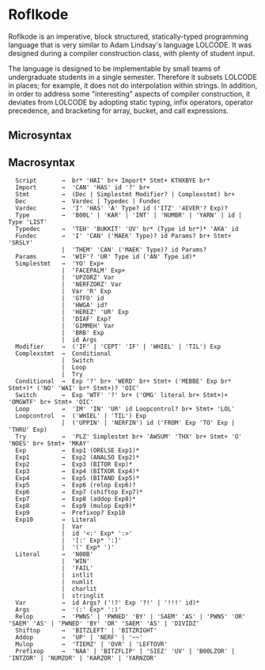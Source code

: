 # Roflkode

Roflkode is an imperative, block structured, statically-typed programming language that is 
very similar to Adam Lindsay's language LOLCODE. It was designed during a compiler construction class,
with plenty of student input.

The language is designed to be implementable by small teams of undergraduate students in a 
single semester. Therefore it subsets LOLCODE in places; for example, it does not do interpolation 
within strings. In addition, in order to address some "interesting" aspects of compiler construction, 
it deviates from LOLCODE by adopting static typing, infix operators, operator precedence, and 
bracketing for array, bucket, and call expressions.

## Microsyntax

## Macrosyntax

```
  Script       →  br* 'HAI' br+ Import* Stmt+ KTHXBYE br*
  Import       →  'CAN' 'HAS' id '?' br+
  Stmt         →  (Dec | Simplestmt Modifier? | Complexstmt) br+
  Dec          →  Vardec | Typedec | Fundec
  Vardec       →  'I' 'HAS' 'A' Type? id ('ITZ' '4EVER'? Exp)?
  Type         →  'B00L' | 'KAR' | 'INT' | 'NUMBR' | 'YARN' | id | Type 'LIST'
  Typedec      →  'TEH' 'BUKKIT' 'UV' br* (Type id br*)* 'AKA' id
  Fundec       →  'I' 'CAN' ('MAEK' Type)? id Params? br+ Stmt+ 'SRSLY'
               |  'THEM' 'CAN' ('MAEK' Type)? id Params?
  Params       →  'WIF'? 'UR' Type id ('AN' Type id)*
  Simplestmt   →  'YO' Exp+
               |  'FACEPALM' Exp+
               |  'UPZORZ' Var
               |  'NERFZORZ' Var
               |  Var 'R' Exp
               |  'GTFO' id
               |  'HWGA' id?
               |  'HEREZ' 'UR' Exp
               |  'DIAF' Exp?
               |  'GIMMEH' Var
               |  'BRB' Exp
               |  id Args
  Modifier     →  ('IF' | 'CEPT' 'IF' | 'WHIEL' | 'TIL') Exp
  Complexstmt  →  Conditional
               |  Switch
               |  Loop
               |  Try
  Conditional  →  Exp '?' br+ 'WERD' br+ Stmt+ ('MEBBE' Exp br* Stmt+)* ('NO' 'WAI' br* Stmt+)? 'OIC'
  Switch       →  Exp 'WTF' '?' br+ ('OMG' literal br+ Stmt+)+ 'OMGWTF' br+ Stmt+ 'OIC'
  Loop         →  'IM' 'IN' 'UR' id Loopcontrol? br+ Stmt+ 'LOL'
  Loopcontrol  →  ('WHIEL' | 'TIL') Exp
               |  ('UPPIN' | 'NERFIN') id ('FROM' Exp 'TO' Exp | 'THRU' Exp)
  Try          →  'PLZ' Simplestmt br+ 'AWSUM' 'THX' br+ Stmt+ 'O' 'NOES' br+ Stmt+ 'MKAY'
  Exp          →  Exp1 (ORELSE Exp1)*
  Exp1         →  Exp2 (ANALSO Exp2)*
  Exp2         →  Exp3 (BITOR Exp)*
  Exp3         →  Exp4 (BITXOR Exp4)*
  Exp4         →  Exp5 (BITAND Exp5)*
  Exp5         →  Exp6 (relop Exp6)?
  Exp6         →  Exp7 (shiftop Exp7)*
  Exp7         →  Exp8 (addop Exp8)*
  Exp8         →  Exp9 (mulop Exp9)*
  Exp9         →  Prefixop? Exp10
  Exp10        →  Literal
               |  Var
               |  id '<:' Exp* ':>'
               |  '[:' Exp* ':]'
               |  '(' Exp* ')'
  Literal      →  'N00B'
               |  'WIN'
               |  'FAIL'
               |  intlit
               |  numlit
               |  charlit
               |  stringlit
  Var          →  id Args? ('!?' Exp '?!' | '!!!' id)*
  Args         →  '(:' Exp* ':)'
  Relop        →  'PWNS' | 'PWNED' 'BY' | 'SAEM' 'AS' | 'PWNS' 'OR' 'SAEM' 'AS' | 'PWNED' 'BY' 'OR' 'SAEM' 'AS' | 'DIVIDZ'
  Shiftop      →  'BITZLEFT' | 'BITZRIGHT'
  Addop        →  'UP' | 'NERF' | '~~'
  Mulop        →  'TIEMZ' | 'OVR' | 'LEFTOVR'
  Prefixop     →  'NAA' | 'BITZFLIP' | 'SIEZ' 'UV' | 'B00LZOR' | 'INTZOR' | 'NUMZOR' | 'KARZOR' | 'YARNZOR'

```
